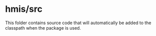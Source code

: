 # hmis/src

This folder contains source code that will automatically be added to the classpath when
the package is used.
